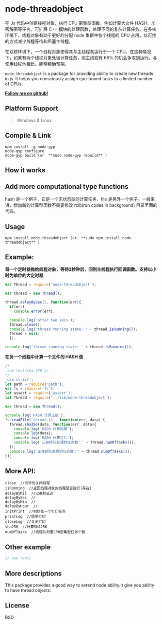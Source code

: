 # node-threadobject

在 Js 代码中创建线程对象，执行 CPU 密集型函数，例如计算大文件 HASH，加密解密等任务。可扩展 C++ 模块的处理函数，处理不同的复杂计算任务。在多核环境下，线程对象有助于更好的分配 node 集群中各个线程的 CPU 占用，以可控的方式减少线程等待和阻塞主线程。

在双核环境下，一个线程对象使得其与主线程各运行于一个 CPU。在这种情况下，如果有两个线程对象处理计算任务，则主线程有 66% 的机会争取到运行。与使用线程池相比，能够精确预期。

`node-threadobject` is a package for providing ability to create new threads in js. It helps you consciously assign cpu-bound tasks to a limited number of CPUs.

**[Follow me on github!](https://github.com/classfellow/node-threadobject)**

## Platform Support
> Windows & Linux

## Compile & Link
```
npm install -g node-gyp
node-gyp configure
node-gyp build (or  **sudo node-gyp rebuild** )
```

## How it works

## Add more computational type functions

hash 是一个例子，它是一个无状态型的计算任务，file 是另外一个例子。一般来讲，增加新的计算型函数不需要修改 rcib(run codes in background) 目录里面的代码。 

## Usage
```
npm install node-threadobject (or  **sudo npm install node-threadobject** )
```

## Example:

**将一个定时器抛给线程对象，等待2秒钟后，回到主线程执行回调函数。支持以小时为单位的大定时器**
```js
var Thread = require('node-threadobject');

var thread = new Thread();

thread.delayBySec(2, function(err){
  if(err) 
    console.error(err);

  console.log('after two secs');
  thread.close();
  console.log('thread running state: ' + thread.isRunning());  
  thread = null;
  });

console.log('thread running state: ' + thread.isRunning());
```
**在另一个线程中计算一个文件的 HASH 值**
```js
/*
 see test/sha-256.js
*/
'use strict';
let path = require('path');
var fs = require('fs');
let assert = require('assert');
let Thread = require('../lib/node-threadobject');

var thread = new Thread();

console.log('HASH 计算之前');
fs.readFile('thread.js', function(err, data) {
  thread.sha256(data, function(err, data){
    console.log('HASH 计算结果');
    console.log(data);
    console.log('HASH 计算之后');
    console.log('正在排队处理的任务数：' + thread.numOfTasks());
  });
  console.log('正在排队处理的任务数：' + thread.numOfTasks());
});
```
## More API:
```
close  //同步的关闭线程
isRunning  //返回线程对象的线程是否运行(存在)
delayByMil  //以毫秒延迟
delayBySec  //
delayByMin  //
delayByHour  //
initPrint  //初始化一个打印任务
printLog  //顺序打印
closeLog  //关闭打印
sha256  //计算SHA256
numOfTasks  //线程队列里CPU密集型任务个数
```

## Other example
```js
// see test/
```

## More descriptions

This package provides a good way to extend node ability.It give you ability to have thread objects.

## License

BSD